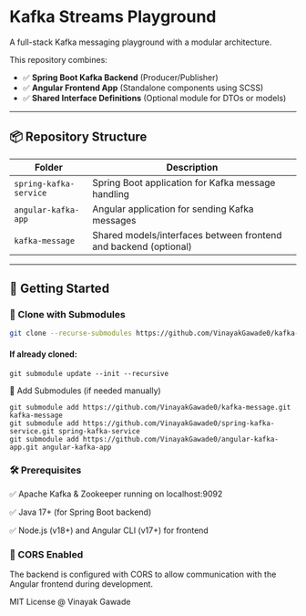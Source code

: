 # Kafka Streams Playground

A full-stack Kafka messaging playground with a modular architecture.

This repository combines:

- ✅ **Spring Boot Kafka Backend** (Producer/Publisher)
- ✅ **Angular Frontend App** (Standalone components using SCSS)
- ✅ **Shared Interface Definitions** (Optional module for DTOs or models)

---

## 📦 Repository Structure

| Folder                  | Description                                           |
|--------------------------|-------------------------------------------------------|
| `spring-kafka-service`   | Spring Boot application for Kafka message handling   |
| `angular-kafka-app`      | Angular application for sending Kafka messages       |
| `kafka-message`          | Shared models/interfaces between frontend and backend (optional)

---

## 🚀 Getting Started

### 🔁 Clone with Submodules

```bash
git clone --recurse-submodules https://github.com/VinayakGawade0/kafka-streams.git
```

#### If already cloned:
```
git submodule update --init --recursive
```

🧩 Add Submodules (if needed manually)
```
git submodule add https://github.com/VinayakGawade0/kafka-message.git kafka-message
git submodule add https://github.com/VinayakGawade0/spring-kafka-service.git spring-kafka-service
git submodule add https://github.com/VinayakGawade0/angular-kafka-app.git angular-kafka-app
```


### 🛠️ Prerequisites

✅ Apache Kafka & Zookeeper running on localhost:9092

✅ Java 17+ (for Spring Boot backend)

✅ Node.js (v18+) and Angular CLI (v17+) for frontend

### 🔐 CORS Enabled
The backend is configured with CORS to allow communication with the Angular frontend during development.

MIT License @ Vinayak Gawade
